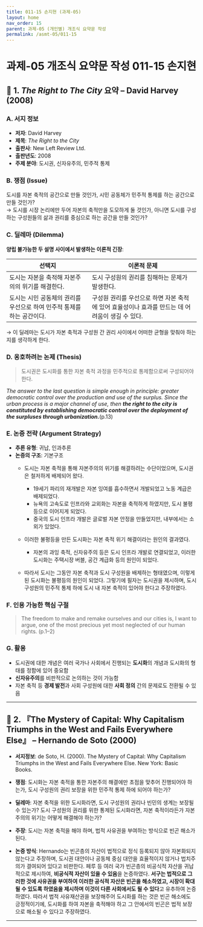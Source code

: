```yaml
---
title: 011-15 손지현 (과제-05)
layout: home
nav_order: 15
parent: 과제-05 (개인별) 개조식 요약문 작성
permalink: /asmt-05/011-15
---
```


# 과제-05 개조식 요약문 작성 011-15 손지현 

## 📘 1. *The Right to The City* 요약 – David Harvey (2008)

### A. 서지 정보  
- **저자**: David Harvey  
- **제목**: *The Right to the City*  
- **출판사**: New Left Review Ltd. 
- **출판년도**: 2008  
- **주제 분야**: 도시권, 신자유주의, 민주적 통제


### B. 쟁점 (Issue)  
도시를 자본 축적의 공간으로 만들 것인가, 시민 공동체가 민주적 통제를 하는 공간으로 만들 것인가?  
→ 도시를 시장 논리에만 두어 자본의 축적만을 도모하게 둘 것인가, 아니면 도시를 구성하는 구성원들의 삶과 권리를 중심으로 하는 공간을 만들 것인가?

### C. 딜레마 (Dilemma)  
**양립 불가능한 두 설명 사이에서 발생하는 이론적 긴장**:

| 선택지 | 이론적 문제 |
|--------|-------------|
| 도시는 자본을 축적해 자본주의의 위기를 해결한다. | 도시 구성원의 권리를 침해하는 문제가 발생한다. |
| 도시는 시민 공동체의 권리를 우선으로 하여 민주적 통제를 하는 공간이다. | 구성원 권리를 우선으로 하면 자본 축적에 있어 효율성이나 효과를 만드는 데 어려움이 생길 수 있다. |

→ 이 딜레마는 도시가 자본 축적과 구성원 간 권리 사이에서 어떠한 균형을 맞춰야 하는지를 생각하게 한다.


### D. 옹호하려는 논제 (Thesis)  
> 도시권은 도시화를 통한 자본 축적 과정을 민주적으로 통제함으로써 구성되어야 한다.

*The answer to the last question is simple enough in principle: greater democratic control over the production and use of the surplus.  Since the urban process is a major channel of use, then **the right to the city is constituted by establishing democratic control over the deployment of the surpluses through urbanization.***(p.13)

### E. 논증 전략 (Argument Strategy)  
- **추론 유형**: 귀납, 인과추론  
- **논증의 구조**:
기본구조
  - 도시는 자본 축적을 통해 자본주의의 위기를 해결하려는 수단이었으며, 도시권은 철저하게 배제되어 왔다. 

    - 19세기 파리의 재개발은 자본 잉여를 흡수하면서 개발되었고 노동 계급은 배제되었다.
    - 뉴욕의 고속도로 인프라와 교외화는 자본을 축적하게 하였지만, 도시 불평등으로 이어지게 되었다.
    - 중국의 도시 인프라 개발은 글로벌 자본 안정을 만들었지만, 내부에서는 소외가 있었다.
  - 이러한 불평등을 만든 도시화는 자본 축적 위기 해결이라는 원인의 결과였다.
   
    - 자본의 과잉 축적, 신자유주의 등은 도시 인프라 개발로 연결되었고, 이러한 도시화는 주택시장 버블, 공간 계급화 등의 원인이 되었다.

  - 따라서 도시는 그동안 자본 축적과 도시 구성원을 배제하는 형태였으며, 이렇게 된 도시화는 불평등의 원인이 되었다. 그렇기에 필자는 도시권을 제시하며, 도시 구성원의 민주적 통제 하에 도시 내 자본 축적이 있어야 한다고 주장하였다.




### F. 인용 가능한 핵심 구절
> The freedom to make and remake ourselves and our cities is, I want to argue, one of the most precious yet most neglected of our human 
rights. (p.1–2)



### G. 활용
- 도시권에 대한 개념은 여러 국가나 사회에서 진행되는 **도시화**의 개념과 도시화의 형태를 정함에 있어 중요함
- **신자유주의**를 비판적으로 논의하는 것이 가능함
- 자본 축적 등 **경제 발전**과 사회 구성원에 대한 **사회 정의** 간의 문제로도 전환될 수 있음

---

## 📘 2. 『The Mystery of Capital: Why Capitalism Triumphs in the West and Fails Everywhere Else』 – Hernando de Soto (2000)

- **서지정보**: de Soto, H. (2000). The Mystery of Capital: Why Capitalism Triumphs in the West and Fails Everywhere Else. New York: Basic Books.

- **쟁점**: 도시화는 자본 축적을 통한 자본주의 해결에만 초점을 맞추어 진행되어야 하는가, 도시 구성원의 권리 보장을 위한 민주적 통제 하에 되어야 하는가?

- **딜레마**: 자본 축적을 위한 도시화라면, 도시 구성원의 권리나 빈민의 생계는 보장될 수 있는가? 도시 구성원의 권리를 위한 통제된 도시화라면, 자본 축적이라든가 자본주의의 위기는 어떻게 해결해야 하는가? 

- **주장**: 도시는 자본 축적을 해야 하며, 법적 사유권을 부여하는 방식으로 빈곤 해소가 된다.

- **논증 방식**: Hernando는 빈곤층의 자산이 법적으로 정식 등록되지 않아 자본화되지 않는다고 주장하며, 도시권 대안이나 공동체 중심 대안을 효율적이지 않거나 법치주의가 결여되어 있다고 비판한다. 페루 등 여러 국가 빈곤층의 비공식적 자산을 귀납적으로 제시하여, **비공식적 자산이 있을 수 있음**을 논증하였다. **서구는 법적으로 그러한 것에 사유권을 부여하여 이러한 공식적 자산은 빈곤을 해소하였고, 시장이 확대될 수 있도록 하였음을 제시하며 이것이 다른 사회에서도 될 수 있다**고 유추하여 논증하였다. 따라서 법적 사유재산권을 보장해주어 도시화를 하는 것은 빈곤 해소에도 긍정적이기에, 도시화를 하여 자본을 축적해야 하고 그 안에서의 빈곤은 법적 보장으로 해소될 수 있다고 주장하였다.

---

